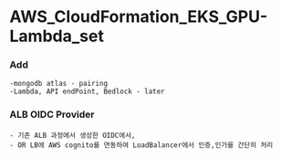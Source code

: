 # AWS_CloudFormation_EKS_GPU-Lambda_set

### Add
    -mongodb atlas - pairing
    -Lambda, API endPoint, Bedlock - later

### ALB OIDC Provider
    - 기존 ALB 과정에서 생성한 OIDC에서,
    - OR LB에 AWS cognito를 연동하여 LoadBalancer에서 인증,인가를 간단히 처리
